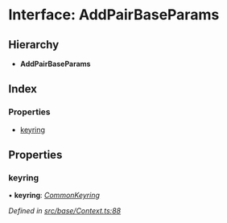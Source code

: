 # Interface: AddPairBaseParams

## Hierarchy

* **AddPairBaseParams**

## Index

### Properties

* [keyring](addpairbaseparams.md#keyring)

## Properties

###  keyring

• **keyring**: *[CommonKeyring](../globals.md#commonkeyring)*

*Defined in [src/base/Context.ts:88](https://github.com/PolymathNetwork/polymesh-sdk/blob/959efb76/src/base/Context.ts#L88)*
